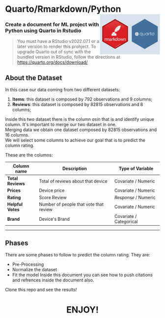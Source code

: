 # Quarto/Rmarkdown/Python <img src="featured.png" align="right" height="130"  alt="" />


### **Create a document for ML project with Python using Quarto in Rstudio**

> You must have a RStudio v2022.07.1 or a later version to render this prohject.
> To upgrade Quarto out of sync with the bundled version in RStudio, follow the directions at https://quarto.org/docs/download/



## About the Dataset

In this case our data coming from two different datasets:  
1. **Items**: this dataset is composed by 792 observations and 9 columns;  
2. **Reviews**: this dataset is composed by 82815 observations and 8 columns;  

Inside this two dataset there is the column *asin* that is and identify unique column. 
It's important to merge our two dataset in one.  
Merging data we obtain one dataset composed by 82815 observations and 16 columns.  
We will select some columns to achieve our goal that is to predict the column rating.

These are the columns:

| Column name | Description   | Type of Variable                                                    
|-----------------------------|------------------|-------------------------|
| **Total Reviews** | Total of reviews about that device | Covariate / Numeric
| **Prices**| Device price | Covariate / Numeric
| **Rating**  | Score Review | *Response* / Numeric
| **Helpful Votes**  | Number of people that vote that review | Covariate / Numeric
| **Brand**  | Device's Brand | Covariate / Categorical

---------------------------------------------------------
## Phases

There are some phases to follow to predict the column rating. They are:
- Pre-Processing
- Normalize the dataset
- Fit the model
Inside this document you can see how to push citations and refrences inside the document also.

Clone this repo and see the results!

# <p align=center>ENJOY!</center>
